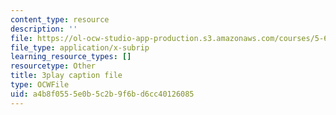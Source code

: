 ```yaml
---
content_type: resource
description: ''
file: https://ol-ocw-studio-app-production.s3.amazonaws.com/courses/5-61-physical-chemistry-fall-2017/a4b8f0555e0b5c2b9f6bd6cc40126085_lfH99vfhiI4.vtt
file_type: application/x-subrip
learning_resource_types: []
resourcetype: Other
title: 3play caption file
type: OCWFile
uid: a4b8f055-5e0b-5c2b-9f6b-d6cc40126085
---
```

